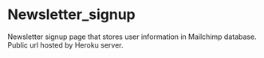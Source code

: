 # Newsletter_signup

Newsletter signup page that stores user information in Mailchimp database. Public url hosted by Heroku server.
